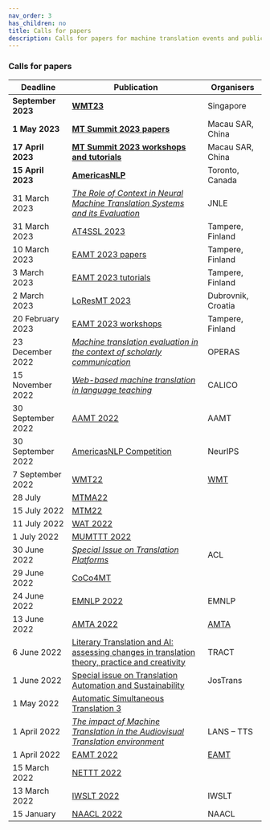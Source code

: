 ```yaml
---
nav_order: 3
has_children: no
title: Calls for papers
description: Calls for papers for machine translation events and publications
---
```


### Calls for papers

| Deadline | Publication | Organisers |
| --- | --- | --- |
| **September 2023** | [**WMT23**](/events/wmt23.md) | Singapore |
| **1 May 2023** | [**MT Summit 2023 papers**](/events/mtsummit2023.md) | Macau SAR, China |
| **17 April 2023** | [**MT Summit 2023 workshops and tutorials**](/events/mtsummit2023.md) | Macau SAR, China |
| **15 April 2023** | [**AmericasNLP**](/events/americasnlp2023.md) | Toronto, Canada |
| 31 March 2023 | [*The Role of Context in Neural Machine Translation Systems and its Evaluation*](https://sites.google.com/dcu.ie/nlecontextnmt/home) | JNLE |
| 31 March 2023 | [AT4SSL 2023](/events/at4ssl2023.md) | Tampere, Finland |
| 10 March 2023 | [EAMT 2023 papers](/events/eamt2023.md) | Tampere, Finland |
| 3 March 2023 | [EAMT 2023 tutorials](/events/eamt2023.md) | Tampere, Finland |
| 2 March 2023 | [LoResMT 2023](/events/loresmt2023.md) | Dubrovnik, Croatia |
| 20 February 2023 | [EAMT 2023 workshops](/events/eamt2023.md) | Tampere, Finland |
| 23 December 2022 | [*Machine translation evaluation in the context of scholarly communication*](https://www.operas-eu.org/machine-translation-evaluation-in-the-context-of-scholarly-communication-open-call/) | OPERAS |
| 15 November 2022 | [*Web-based machine translation in language teaching*](https://calico.org/calico-journal-special-issue-machine-translation-call-for-papers/) | CALICO |
| 30 September 2022 | [AAMT 2022](https://www.aamt.info/event/aamttokyo2022/aamttokyo2022-kobo/) | AAMT |
| 30 September 2022 | [AmericasNLP Competition](http://turing.iimas.unam.mx/americasnlp/st.html) | NeurIPS |
| 7 September 2022 | [WMT22](/events/wmt22.md) | [WMT](/associations/wmt.md) |
| 28 July | [MTMA22](/events/mtma2022.md) | |
| 15 July 2022 | [MTM22](/events/mtm2022.md) | |
| 11 July 2022 | [WAT 2022](wat2022.md) | |
| 1 July 2022 | [MUMTTT 2022](/events/mumttt2022.md) | |
| 30 June 2022 | [*Special Issue on Translation Platforms*](https://www.aclweb.org/portal/content/special-issue-translation-platforms) | ACL |
| 29 June 2022 | [CoCo4MT](https://sites.google.com/view/coco4mt) | |
| 24 June 2022 | [EMNLP 2022](https://2022.emnlp.org/calls/papers/Overview) | EMNLP |
| 13 June 2022 | [AMTA 2022](/events/amta2022.md) | [AMTA](../associations/amta.md) |
| 6 June 2022 | [Literary Translation and AI: assessing changes in translation theory, practice and creativity](lit-translation-and-ai.md) | TRACT |
| 1 June 2022 | [Special issue on Translation Automation and Sustainability](https://jostrans.org/2b.3%20Jostrans%20SI%2041.pdf) | JosTrans |
| 1 May 2022 | [Automatic Simultaneous Translation 3](https://autosimtrans.github.io/cfp) | |
| 1 April 2022 | [*The impact of Machine Translation in the Audiovisual Translation environment*](https://lans-tts.uantwerpen.be/index.php/LANS-TTS/announcement/view/21) | LANS – TTS |
| 1 April 2022 | [EAMT 2022](/events/eamt2022.md) | [EAMT](../associations/eamt.md) |
| 15 March 2022 | [NETTT 2022](/events/nettt2022.md) | |
| 13 March 2022 | [IWSLT 2022](/events/iwslt2022.md) | IWSLT |
| 15 January | [NAACL 2022](https://2022.naacl.org/calls/papers/#paper-submission-details) | NAACL |
